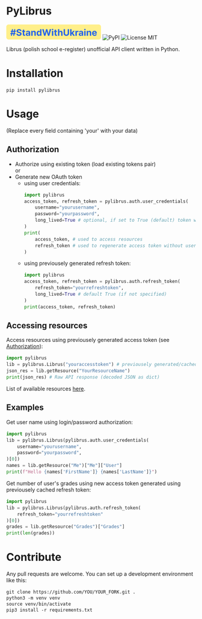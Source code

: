 # PyLibrus

[![Stand With Ukraine](https://raw.githubusercontent.com/vshymanskyy/StandWithUkraine/main/badges/StandWithUkraine.svg)](https://stand-with-ukraine.pp.ua)
![PyPI](https://img.shields.io/pypi/v/pylibrus?label=PyPI&logo=pypi&logoColor=white)
![License MIT](https://img.shields.io/github/license/ChimekKoo/pylibrus)

Librus (polish school e-register) unofficial API client written in Python.

# Installation
```
pip install pylibrus
```

# Usage
(Replace every field containing 'your' with your data)
## Authorization
- Authorize using existing token (load existing tokens pair)  
or
- Generate new OAuth token  
    - using user credentials:
        ```python
        import pylibrus
        access_token, refresh_token = pylibrus.auth.user_credentials(
            username="yourusername",
            password="yourpassword",
            long_lived=True # optional, if set to True (default) token will be valid for 24h, if set to False token will be valid for 3h
        )
        print(
            access_token, # used to access resources
            refresh_token # used to regenerate access token without user credentials
        )
        ```
    - using previousely generated refresh token:
        ```python
        import pylibrus
        access_token, refresh_token = pylibrus.auth.refresh_token(
            refresh_token="yourrefreshtoken",
            long_lived=True # default True (if not specified)
        )
        print(access_token, refresh_token)
        ```
## Accessing resources
Access resources using previousely generated access token (see [Authorization](#authorization)):
```python
import pylibrus
lib = pylibrus.Librus("youraccesstoken") # previousely generated/cached access token
json_res = lib.getResource("YourResourceName")
print(json_res) # Raw API response (decoded JSON as dict)
```
List of available resources [here](resources.txt).
## Examples
Get user name using login/password authorization:
```python
import pylibrus
lib = pylibrus.Librus(pylibrus.auth.user_credentials(
    username="yourusername",
    password="yourpassword",
)[0])
names = lib.getResource("Me")["Me"]["User"]
print(f"Hello {names['FirstName']} {names['LastName']}")
```
Get number of user's grades using new access token generated using previousely cached refresh token:
```python
import pylibrus
lib = pylibrus.Librus(pylibrus.auth.refresh_token(
    refresh_token="yourrefreshtoken"
)[0])
grades = lib.getResource("Grades")["Grades"]
print(len(grades))
```
# Contribute
Any pull requests are welcome.
You can set up a development environment like this:
```
git clone https://github.com/YOU/YOUR_FORK.git .
python3 -m venv venv
source venv/bin/activate
pip3 install -r requirements.txt
```
